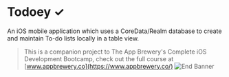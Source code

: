 # Todoey ✓

An iOS mobile application which uses a CoreData/Realm database to create and maintain To-do lists locally in a table view.


>This is a companion project to The App Brewery's Complete iOS Development Bootcamp, check out the full course at [www.appbrewery.co](https://www.appbrewery.co/)
![End Banner](https://github.com/londonappbrewery/Images/blob/master/readme-end-banner.png)


